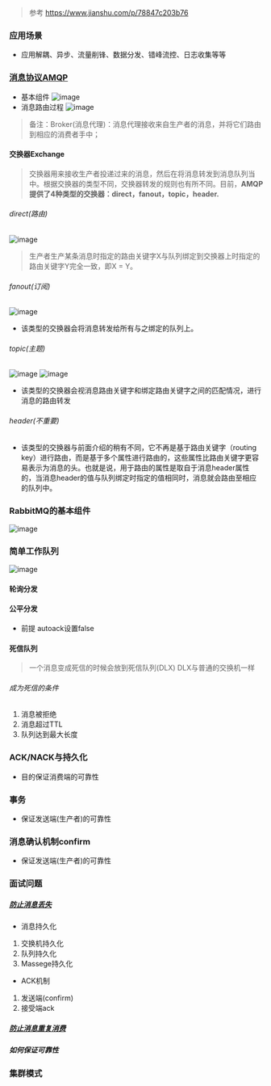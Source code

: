 > 参考 https://www.jianshu.com/p/78847c203b76
### 应用场景
* 应用解耦、异步、流量削锋、数据分发、错峰流控、日志收集等等
### [消息协议AMQP](https://www.jianshu.com/p/f8b7c1907ac2)
* 基本组件
![image](https://upload-images.jianshu.io/upload_images/2383533-ae7bfccd76bc4407.png?imageMogr2/auto-orient/strip|imageView2/2/w/565/format/webp)
* 消息路由过程
![image](https://upload-images.jianshu.io/upload_images/5015984-7fd73af768f28704.png?imageMogr2/auto-orient/strip|imageView2/2/w/484/format/webp)
> 备注：Broker(消息代理)：消息代理接收来自生产者的消息，并将它们路由到相应的消费者手中；
####  交换器Exchange
>交换器用来接收生产者投递过来的消息，然后在将消息转发到消息队列当中。根据交换器的类型不同，交换器转发的规则也有所不同。目前，**AMQP提供了4种类型的交换器：direct，fanout，topic，header.**
###### direct(路由)
![image](https://upload-images.jianshu.io/upload_images/5015984-13db639d2c22f2aa.png?imageMogr2/auto-orient/strip|imageView2/2/w/385/format/webp)
>生产者生产某条消息时指定的路由关键字X与队列绑定到交换器上时指定的路由关键字Y完全一致，即X = Y。
###### fanout(订阅)
![image](https://upload-images.jianshu.io/upload_images/5015984-2f509b7f34c47170.png?imageMogr2/auto-orient/strip|imageView2/2/w/463/format/webp)
* 该类型的交换器会将消息转发给所有与之绑定的队列上。
###### topic(主题)
![image](https://upload-images.jianshu.io/upload_images/2383533-e44283c7428ead01.png?imageMogr2/auto-orient/strip|imageView2/2/w/427/format/webp)
![image](https://upload-images.jianshu.io/upload_images/5015984-275ea009bdf806a0.png?imageMogr2/auto-orient/strip|imageView2/2/w/558/format/webp)
* 该类型的交换器会视消息路由关键字和绑定路由关键字之间的匹配情况，进行消息的路由转发
###### header(不重要)
* 该类型的交换器与前面介绍的稍有不同，它不再是基于路由关键字（routing key）进行路由，而是基于多个属性进行路由的，这些属性比路由关键字更容易表示为消息的头。也就是说，用于路由的属性是取自于消息header属性的，当消息header的值与队列绑定时指定的值相同时，消息就会路由至相应的队列中。
### RabbitMQ的基本组件
![image](https://upload-images.jianshu.io/upload_images/5015984-367dd717d89ae5db.png?imageMogr2/auto-orient/strip|imageView2/2/w/554/format/webp)
### 简单工作队列
![image](https://www.rabbitmq.com/img/tutorials/python-two.png)
#### 轮询分发
#### 公平分发
* 前提 autoack设置false
#### 死信队列
> 一个消息变成死信的时候会放到死信队列(DLX) DLX与普通的交换机一样
###### 成为死信的条件
1. 消息被拒绝
2. 消息超过TTL
3. 队列达到最大长度
### ACK/NACK与持久化
* 目的保证消费端的可靠性
### 事务
* 保证发送端(生产者)的可靠性
### 消息确认机制confirm
* 保证发送端(生产者)的可靠性
### 面试问题
##### [防止消息丢失](https://www.jianshu.com/p/19e0927315da)
* 消息持久化 
1. 交换机持久化 
2. 队列持久化
3. Massege持久化
* ACK机制
1. 发送端(confirm)
2. 接受端ack
##### [防止消息重复消费](https://www.jianshu.com/p/7d5a1bf94f2e)
##### 如何保证可靠性
### 集群模式